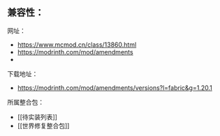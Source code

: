 兼容性：
- 

网址：
- https://www.mcmod.cn/class/13860.html
- https://modrinth.com/mod/amendments
- 

下载地址：
- https://modrinth.com/mod/amendments/versions?l=fabric&g=1.20.1

所属整合包：
- [[待实装列表]]
- [[世界修复整合包]]
